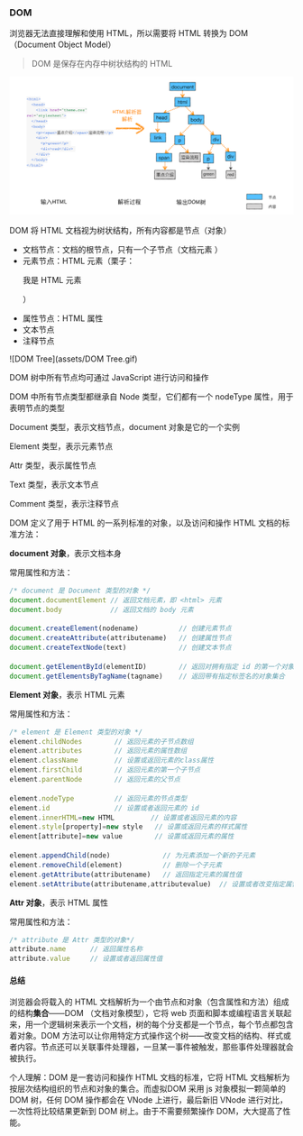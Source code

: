 ### DOM 

浏览器无法直接理解和使用 HTML，所以需要将 HTML 转换为 DOM（Document Object Model）

> DOM 是保存在内存中树状结构的 HTML

![DOM](assets/DOM.png)

DOM 将 HTML 文档视为树状结构，所有内容都是节点（对象）

- 文档节点：文档的根节点，只有一个子节点（文档元素 <html>）
- 元素节点：HTML 元素（栗子：<p>我是 HTML 元素<p>）
- 属性节点：HTML 属性
- 文本节点
- 注释节点

![DOM Tree](assets/DOM Tree.gif)

DOM 树中所有节点均可通过 JavaScript 进行访问和操作



DOM 中所有节点类型都继承自 Node 类型，它们都有一个 nodeType 属性，用于表明节点的类型

Document 类型，表示文档节点，document 对象是它的一个实例

Element 类型，表示元素节点

Attr 类型，表示属性节点

Text 类型，表示文本节点

Comment 类型，表示注释节点



DOM 定义了用于 HTML 的一系列标准的对象，以及访问和操作 HTML 文档的标准方法：

**document 对象**，表示文档本身

常用属性和方法：

~~~ javascript
/* document 是 Document 类型的对象 */
document.documentElement // 返回文档元素，即 <html> 元素
document.body            // 返回文档的 body 元素

document.createElement(nodename)          // 创建元素节点
document.createAttribute(attributename)   // 创建属性节点
document.createTextNode(text)             // 创建文本节点

document.getElementById(elementID)        // 返回对拥有指定 id 的第一个对象的引用
document.getElementsByTagName(tagname)    // 返回带有指定标签名的对象集合
~~~



**Element 对象**，表示 HTML 元素

常用属性和方法：

~~~ javascript
/* element 是 Element 类型的对象 */
element.childNodes        // 返回元素的子节点数组
element.attributes        // 返回元素的属性数组
element.className         // 设置或返回元素的class属性
element.firstChild        // 返回元素的第一个子节点
element.parentNode        // 返回元素的父节点

element.nodeType          // 返回元素的节点类型
element.id                // 设置或者返回元素的 id
element.innerHTML=new HTML         // 设置或者返回元素的内容
element.style[property]=new style   // 设置或返回元素的样式属性
element[attribute]=new value        // 设置或返回元素的属性

element.appendChild(node)             // 为元素添加一个新的子元素
element.removeChild(element)          // 删除一个子元素
element.getAttribute(attributename)   // 返回指定元素的属性值
element.setAttribute(attributename,attributevalue)  // 设置或者改变指定属性并指定值
~~~



**Attr 对象**，表示 HTML 属性

常用属性和方法：

~~~ javascript
/* attribute 是 Attr 类型的对象*/
attribute.name      // 返回属性名称
attribute.value     // 设置或者返回属性值
~~~



#### 总结

浏览器会将载入的 HTML 文档解析为一个由节点和对象（包含属性和方法）组成的结构**集合**——DOM （文档对象模型），它将 web 页面和脚本或编程语言关联起来，用一个逻辑树来表示一个文档，树的每个分支都是一个节点，每个节点都包含着对象。DOM 方法可以让你用特定方式操作这个树——改变文档的结构、样式或者内容。节点还可以关联事件处理器，一旦某一事件被触发，那些事件处理器就会被执行。



个人理解：DOM 是一套访问和操作 HTML 文档的标准，它将 HTML 文档解析为按层次结构组织的节点和对象的集合。而虚拟DOM 采用 js 对象模拟一颗简单的 DOM 树，任何 DOM 操作都会在 VNode 上进行，最后新旧 VNode 进行对比，一次性将比较结果更新到 DOM 树上。由于不需要频繁操作 DOM，大大提高了性能。


